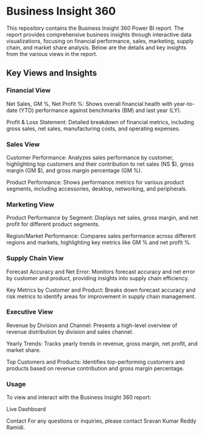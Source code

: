 # Business Insight 360

This repository contains the Business Insight 360 Power BI report. The report provides comprehensive business insights through interactive data visualizations, focusing on financial performance, sales, marketing, supply chain, and market share analysis. Below are the details and key insights from the various views in the report.

## Key Views and Insights 

### Financial View

Net Sales, GM %, Net Profit %: Shows overall financial health with year-to-date (YTD) performance against benchmarks (BM) and last year (LY).

Profit & Loss Statement: Detailed breakdown of financial metrics, including gross sales, net sales, manufacturing costs, and operating expenses.

### Sales View

Customer Performance: Analyzes sales performance by customer, highlighting top customers and their contribution to net sales (NS $), gross margin (GM $), and gross margin percentage (GM %).

Product Performance: Shows performance metrics for various product segments, including accessories, desktop, networking, and peripherals.
### Marketing View

Product Performance by Segment: Displays net sales, gross margin, and net profit for different product segments.

Region/Market Performance: Compares sales performance across different regions and markets, highlighting key metrics like GM % and net profit %.
### Supply Chain View

Forecast Accuracy and Net Error: Monitors forecast accuracy and net error by customer and product, providing insights into supply chain efficiency.

Key Metrics by Customer and Product: Breaks down forecast accuracy and risk metrics to identify areas for improvement in supply chain management.

### Executive View
Revenue by Division and Channel: Presents a high-level overview of revenue distribution by division and sales channel.

Yearly Trends: Tracks yearly trends in revenue, gross margin, net profit, and market share.

Top Customers and Products: Identifies top-performing customers and products based on revenue contribution and gross margin percentage.

### Usage
To view and interact with the Business Insight 360 report:

Live Dashboard

Contact
For any questions or inquiries, please contact Sravan Kumar Reddy Ramidi.

